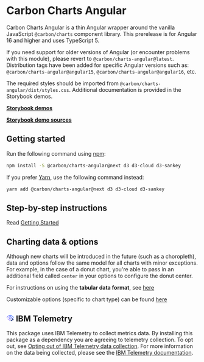 # Carbon Charts Angular

Carbon Charts Angular is a thin Angular wrapper around the vanilla JavaScript `@carbon/charts`
component library. This prerelease is for Angular 16 and higher and uses TypeScript 5.

If you need support for older versions of Angular (or encounter problems with this module), please
revert to `@carbon/charts-angular@latest`. Distribution tags have been added for specific Angular
versions such as: `@carbon/charts-angular@angular15`, `@carbon/charts-angular@angular16`, etc.

The required styles should be imported from `@carbon/charts-angular/dist/styles.css`. Additional
documentation is provided in the Storybook demos.

**[Storybook demos](https://charts.carbondesignsystem.com/angular)**

**[Storybook demo sources](https://github.com/carbon-design-system/carbon-charts/tree/master/packages/core/demo/data)**

## Getting started

Run the following command using [npm](https://www.npmjs.com/):

```bash
npm install -S @carbon/charts-angular@next d3 d3-cloud d3-sankey
```

If you prefer [Yarn](https://yarnpkg.com/en/), use the following command instead:

```bash
yarn add @carbon/charts-angular@next d3 d3-cloud d3-sankey
```

## Step-by-step instructions

Read
[Getting Started](https://charts.carbondesignsystem.com/?path=/docs/docs-getting-started-angular--docs)

## Charting data & options

Although new charts will be introduced in the future (such as a choropleth), data and options follow
the same model for all charts with minor exceptions. For example, in the case of a donut chart,
you're able to pass in an additional field called `center` in your options to configure the donut
center.

For instructions on using the **tabular data format**, see
[here](https://charts.carbondesignsystem.com/angular/?path=/docs/docs-tutorials-tabular-data-format--docs)

Customizable options (specific to chart type) can be found
[here](https://charts.carbondesignsystem.com/documentation/modules/interfaces.html)

## <picture><source height="20" width="20" media="(prefers-color-scheme: dark)" srcset="https://raw.githubusercontent.com/ibm-telemetry/telemetry-js/main/docs/images/ibm-telemetry-dark.svg"><source height="20" width="20" media="(prefers-color-scheme: light)" srcset="https://raw.githubusercontent.com/ibm-telemetry/telemetry-js/main/docs/images/ibm-telemetry-light.svg"><img height="20" width="20" alt="IBM Telemetry" src="https://raw.githubusercontent.com/ibm-telemetry/telemetry-js/main/docs/images/ibm-telemetry-light.svg"></picture> IBM Telemetry

This package uses IBM Telemetry to collect metrics data. By installing this package as a dependency
you are agreeing to telemetry collection. To opt out, see
[Opting out of IBM Telemetry data collection](https://github.com/ibm-telemetry/telemetry-js/tree/main#opting-out-of-ibm-telemetry-data-collection).
For more information on the data being collected, please see the
[IBM Telemetry documentation](https://github.com/ibm-telemetry/telemetry-js/tree/main#ibm-telemetry-collection-basics).
